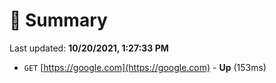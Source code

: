 # 📖 Summary
Last updated: **10/20/2021, 1:27:33 PM**

- `GET` [https://google.com](https://google.com) - **Up** (153ms)
